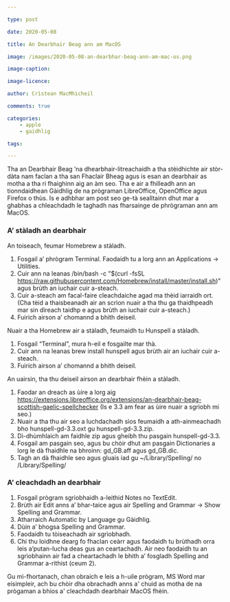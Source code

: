 ```yaml
---

type: post

date: 2020-05-08

title: An Dearbhair Beag ann am MacOS

image: /images/2020-05-08-an-dearbhar-beag-ann-am-mac-os.png

image-caption:

image-licence:

author: Crìstean MacMhìcheil

comments: true

categories:
    - apple
    - gaidhlig

tags:

---
```


Tha an Dearbhair Beag ’na dhearbhair-litreachaidh a tha stèidhichte air stòr-dàta nam faclan a tha san Fhaclair Bheag agus is esan an dearbhair as motha a tha ri fhaighinn aig an àm seo. Tha e air a fhilleadh ann an tionndaidhean Gàidhlig de na prògraman LibreOffice, OpenOffice agus Firefox o thùs. Is e adhbhar am post seo ge-tà sealltainn dhut mar a ghabhas a chleachdadh le taghadh nas fharsainge de phrògraman ann am MacOS.

<!--more-->

### A’ stàladh an dearbhair

An toiseach, feumar Homebrew a stàladh.

1. Fosgail a’ phrògram Terminal. Faodaidh tu a lorg ann an Applications -> Utilities.
2. Cuir ann na leanas /bin/bash -c "$(curl -fsSL https://raw.githubusercontent.com/Homebrew/install/master/install.sh)" agus brùth an iuchair cuir a-steach.
3. Cuir a-steach am facal-faire cleachdaiche agad ma thèid iarraidh ort. (Cha tèid a thaisbeanadh air an scrìon nuair a tha thu ga thaidhpeadh mar sin dìreach taidhp e agus brùth an iuchair cuir a-steach.)
4. Fuirich airson a’ chomannd a bhith deiseil.

Nuair a tha Homebrew air a stàladh, feumaidh tu Hunspell a stàladh.

1. Fosgail “Terminal”, mura h-eil e fosgailte mar thà.
2. Cuir ann na leanas brew install hunspell agus brùth air an iuchair cuir a-steach.
3. Fuirich airson a’ chomannd a bhith deiseil.

An uairsin, tha thu deiseil airson an dearbhair fhèin a stàladh.

1. Faodar an dreach as ùire a lorg aig https://extensions.libreoffice.org/extensions/an-dearbhair-beag-scottish-gaelic-spellchecker (Is e 3.3 am fear as ùire nuair a sgrìobh mi seo.)
2. Nuair a tha thu air seo a luchdachadh sìos feumaidh a ath-ainmeachadh bho hunspell-gd-3.3.oxt gu hunspell-gd-3.3.zip.
3. Dì-dhùmhlaich am faidhle zip agus gheibh thu pasgain hunspell-gd-3.3.
4. Fosgail am pasgain seo, agus bu chòir dhut am pasgain Dictionaries  a lorg le dà fhaidhle na bhroinn: gd_GB.aff agus gd_GB.dic.
5. Tagh an dà fhaidhle seo agus gluais iad gu ~/Library/Spelling/ no /Library/Spelling/

### A’ cleachdadh an dearbhair

1. Fosgail prògram sgrìobhaidh a-leithid Notes no TextEdit.
2. Brùth air Edit anns a’ bhar-taice agus air Spelling and Grammar -> Show Spelling and Grammar.
3. Atharraich Automatic by Language gu Gàidhlig.
4. Dùin a’ bhogsa Spelling and Grammar.
5. Faodaidh tu tòiseachadh air sgrìobhadh.
6. Chi thu loidhne dearg fo fhaclan ceàrr agus faodaidh tu brùthadh orra leis a’putan-lucha deas gus an ceartachadh. Air neo faodaidh tu an sgrìobhainn air fad a cheartachadh le bhith a’ fosgladh Spelling and Grammar a-rithist (ceum 2).

Gu mì-fhortanach, chan obraich e leis a h-uile prògram, MS Word mar eisimpleir, ach bu chòir dha obrachadh anns a' chuid as motha de na prògaman a bhios a' cleachdadh dearbhair MacOS fhèin.
